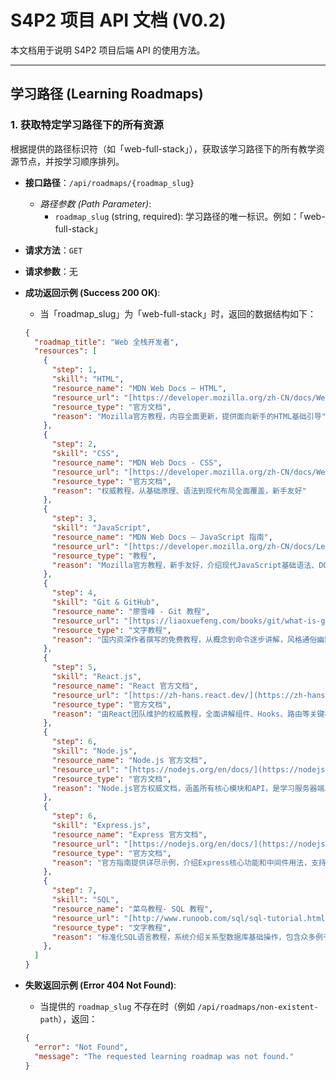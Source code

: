 # S4P2 项目 API 文档 (V0.2)

本文档用于说明 S4P2 项目后端 API 的使用方法。

---

## 学习路径 (Learning Roadmaps)

### 1. 获取特定学习路径下的所有资源

根据提供的路径标识符（如「web-full-stack」），获取该学习路径下的所有教学资源节点，并按学习顺序排列。

* **接口路径**：`/api/roadmaps/{roadmap_slug}`
    * *路径参数 (Path Parameter)*:
        * `roadmap_slug` (string, required): 学习路径的唯一标识。例如：「web-full-stack」

* **请求方法**：`GET`

* **请求参数**：无

* **成功返回示例 (Success 200 OK)**:
    * 当「roadmap_slug」为「web-full-stack」时，返回的数据结构如下：

    ```json
    {
      "roadmap_title": "Web 全栈开发者",
      "resources": [
        {
          "step": 1,
          "skill": "HTML",
          "resource_name": "MDN Web Docs – HTML",
          "resource_url": "[https://developer.mozilla.org/zh-CN/docs/Web/HTML](https://developer.mozilla.org/zh-CN/docs/Web/HTML)",
          "resource_type": "官方文档",
          "reason": "Mozilla官方教程，内容全面更新，提供面向新手的HTML基础引导"
        },
        {
          "step": 2,
          "skill": "CSS",
          "resource_name": "MDN Web Docs - CSS",
          "resource_url": "[https://developer.mozilla.org/zh-CN/docs/Web/CSS](https://developer.mozilla.org/zh-CN/docs/Web/CSS)",
          "resource_type": "官方文档",
          "reason": "权威教程，从基础原理、语法到现代布局全面覆盖，新手友好"
        },
        {
          "step": 3,
          "skill": "JavaScript",
          "resource_name": "MDN Web Docs – JavaScript 指南",
          "resource_url": "[https://developer.mozilla.org/zh-CN/docs/Learn_web_development/Getting_started/Your_first_website/Adding_interactivity](https://developer.mozilla.org/zh-CN/docs/Learn_web_development/Getting_started/Your_first_website/Adding_interactivity)",
          "resource_type": "教程",
          "reason": "Mozilla官方教程，新手友好，介绍现代JavaScript基础语法、DOM操作、异步编程等内容"
        },
        {
          "step": 4,
          "skill": "Git & GitHub",
          "resource_name": "廖雪峰 - Git 教程",
          "resource_url": "[https://liaoxuefeng.com/books/git/what-is-git/index.html ](https://liaoxuefeng.com/books/git/what-is-git/index.html )",
          "resource_type": "文字教程",
          "reason": "国内资深作者撰写的免费教程，从概念到命令逐步讲解，风格通俗幽默，社区广泛使用"
        },
        {
          "step": 5,
          "skill": "React.js",
          "resource_name": "React 官方文档",
          "resource_url": "[https://zh-hans.react.dev/](https://zh-hans.react.dev/)",
          "resource_type": "官方文档",
          "reason": "由React团队维护的权威教程，全面讲解组件、Hooks、路由等关键概念，具有中文版"
        },
        {
          "step": 6,
          "skill": "Node.js",
          "resource_name": "Node.js 官方文档",
          "resource_url": "[https://nodejs.org/en/docs/](https://nodejs.org/en/docs/)",
          "resource_type": "官方文档",
          "reason": "Node.js官方权威文档，涵盖所有核心模块和API，是学习服务器端JS的必备参考"
        },
        {
          "step": 6,
          "skill": "Express.js",
          "resource_name": "Express 官方文档",
          "resource_url": "[https://nodejs.org/en/docs/](https://nodejs.org/en/docs/)",
          "resource_type": "官方文档",
          "reason": "官方指南提供详尽示例，介绍Express核心功能和中间件用法，支持多语言"
        },
        {
          "step": 7,
          "skill": "SQL",
          "resource_name": "菜鸟教程- SQL 教程",
          "resource_url": "[http://www.runoob.com/sql/sql-tutorial.html](http://www.runoob.com/sql/sql-tutorial.html)",
          "resource_type": "文字教程",
          "reason": "标准化SQL语言教程，系统介绍关系型数据库基础操作，包含众多例子，新手易上手"
        },
      ]
    }
   ```

* **失败返回示例 (Error 404 Not Found)**:
    * 当提供的 `roadmap_slug` 不存在时（例如 `/api/roadmaps/non-existent-path`），返回：

    ```json
    {
      "error": "Not Found",
      "message": "The requested learning roadmap was not found."
    }
    ```